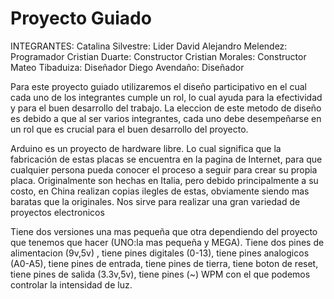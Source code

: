 # Proyecto Guiado
INTEGRANTES:
Catalina Silvestre: Lider 
David Alejandro Melendez: Programador
Cristian Duarte: Constructor
Cristian Morales: Constructor
Mateo Tibaduiza: Diseñador
Diego Avendaño: Diseñador

Para este proyecto guiado utilizaremos el diseño participativo en el cual cada uno de los integrantes cumple un rol, lo cual ayuda para la efectividad y para el buen desarrollo del trabajo. 
La eleccion de este metodo de diseño es debido a que al ser varios integrantes, cada uno debe desempeñarse en un rol que es crucial para el buen desarrollo del proyecto. 






Arduino es un proyecto de hardware libre. Lo cual significa que la fabricación de estas placas se encuentra en la pagina de Internet, para que cualquier persona pueda conocer el proceso a seguir para crear su propia placa. Originalmente son hechas en Italia, pero debido principalmente a su costo, en China realizan copias ilegles de estas, obviamente siendo mas baratas que la originales. Nos sirve para realizar una gran variedad de proyectos electronicos

Tiene dos versiones una mas pequeña que otra dependiendo del proyecto que tenemos que hacer (UNO:la mas pequeña y MEGA).
Tiene dos pines de alimentacion (9v,5v) , tiene pines digitales (0-13), tiene pines analogicos (A0-A5), tiene pines de entrada, tiene pines de tierra, tiene boton de reset, tiene pines de salida (3.3v,5v), tiene pines (~) WPM con el que podemos controlar la intensidad de luz.



